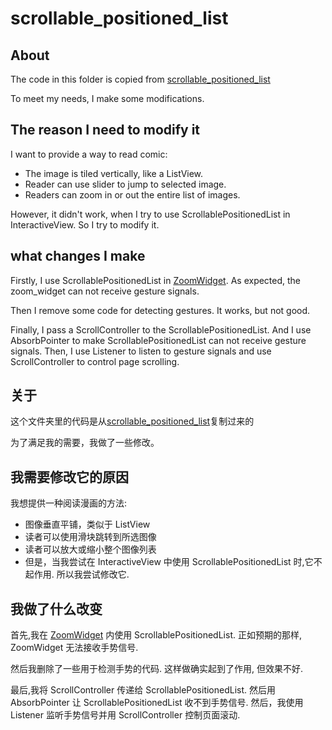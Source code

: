 # scrollable_positioned_list

## About
The code in this folder is copied from [scrollable_positioned_list](https://pub.flutter-io.cn/packages/scrollable_positioned_list)

To meet my needs, I make some modifications.

## The reason I need to modify it

I want to provide a way to read comic: 
- The image is tiled vertically, like a ListView.
- Reader can use slider to jump to selected image.
- Readers can zoom in or out the entire list of images.

However, it didn't work, when I try to use ScrollablePositionedList in InteractiveView. So I try to modify it.

## what changes I make

Firstly, I use ScrollablePositionedList in [ZoomWidget](https://pub.flutter-io.cn/packages/zoom_widget). As expected,
the zoom_widget can not receive gesture signals.

Then I remove some code for detecting gestures. It works, but not good.

Finally, I pass a ScrollController to the ScrollablePositionedList. And I use AbsorbPointer to make
ScrollablePositionedList can not receive gesture signals.
Then, I use Listener to listen to gesture signals and use ScrollController to control page scrolling.

## 关于
这个文件夹里的代码是从[scrollable_positioned_list](https://pub.flutter-io.cn/packages/scrollable_positioned_list)复制过来的

为了满足我的需要，我做了一些修改。

## 我需要修改它的原因
我想提供一种阅读漫画的方法:

- 图像垂直平铺，类似于 ListView
- 读者可以使用滑块跳转到所选图像
- 读者可以放大或缩小整个图像列表
- 但是，当我尝试在 InteractiveView 中使用 ScrollablePositionedList 时,它不起作用. 所以我尝试修改它.

## 我做了什么改变
首先,我在 [ZoomWidget](https://pub.flutter-io.cn/packages/zoom_widget) 内使用 ScrollablePositionedList. 
正如预期的那样, ZoomWidget 无法接收手势信号.

然后我删除了一些用于检测手势的代码. 这样做确实起到了作用, 但效果不好.

最后,我将 ScrollController 传递给 ScrollablePositionedList. 然后用 AbsorbPointer 让 ScrollablePositionedList 收不到手势信号. 
然后，我使用 Listener 监听手势信号并用 ScrollController 控制页面滚动.